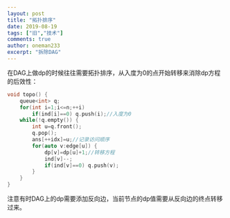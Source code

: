 ```yaml
---
layout: post
title: "拓扑排序"
date: 2019-08-19
tags: ["旧","技术"]
comments: true
author: oneman233
excerpt: "拆除DAG"
---
```


在DAG上做dp的时候往往需要拓扑排序，从入度为0的点开始转移来消除dp方程的后效性：

```c++
void topo() {
    queue<int> q;
    for(int i=1;i<=n;++i)
        if(ind[i]==0) q.push(i);//入度为0
    while(!q.empty()) {
        int u=q.front();
        q.pop();
        ans[++idx]=u;//记录访问顺序
        for(auto v:edge[u]) {
            dp[v]=dp[u]+1;//转移方程
            ind[v]--;
            if(ind[v]==0) q.push(v);
        }
    }
}
```

注意有时DAG上的dp需要添加反向边，当前节点的dp值需要从反向边的终点转移过来。